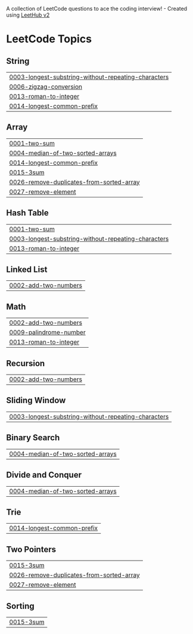 A collection of LeetCode questions to ace the coding interview! - Created using [LeetHub v2](https://github.com/arunbhardwaj/LeetHub-2.0)
<!---LeetCode Topics Start-->
# LeetCode Topics
## String
|  |
| ------- |
| [0003-longest-substring-without-repeating-characters](https://github.com/Antonyreymone/leetcode/tree/master/0003-longest-substring-without-repeating-characters) |
| [0006-zigzag-conversion](https://github.com/Antonyreymone/leetcode/tree/master/0006-zigzag-conversion) |
| [0013-roman-to-integer](https://github.com/Antonyreymone/leetcode/tree/master/0013-roman-to-integer) |
| [0014-longest-common-prefix](https://github.com/Antonyreymone/leetcode/tree/master/0014-longest-common-prefix) |
## Array
|  |
| ------- |
| [0001-two-sum](https://github.com/Antonyreymone/leetcode/tree/master/0001-two-sum) |
| [0004-median-of-two-sorted-arrays](https://github.com/Antonyreymone/leetcode/tree/master/0004-median-of-two-sorted-arrays) |
| [0014-longest-common-prefix](https://github.com/Antonyreymone/leetcode/tree/master/0014-longest-common-prefix) |
| [0015-3sum](https://github.com/Antonyreymone/leetcode/tree/master/0015-3sum) |
| [0026-remove-duplicates-from-sorted-array](https://github.com/Antonyreymone/leetcode/tree/master/0026-remove-duplicates-from-sorted-array) |
| [0027-remove-element](https://github.com/Antonyreymone/leetcode/tree/master/0027-remove-element) |
## Hash Table
|  |
| ------- |
| [0001-two-sum](https://github.com/Antonyreymone/leetcode/tree/master/0001-two-sum) |
| [0003-longest-substring-without-repeating-characters](https://github.com/Antonyreymone/leetcode/tree/master/0003-longest-substring-without-repeating-characters) |
| [0013-roman-to-integer](https://github.com/Antonyreymone/leetcode/tree/master/0013-roman-to-integer) |
## Linked List
|  |
| ------- |
| [0002-add-two-numbers](https://github.com/Antonyreymone/leetcode/tree/master/0002-add-two-numbers) |
## Math
|  |
| ------- |
| [0002-add-two-numbers](https://github.com/Antonyreymone/leetcode/tree/master/0002-add-two-numbers) |
| [0009-palindrome-number](https://github.com/Antonyreymone/leetcode/tree/master/0009-palindrome-number) |
| [0013-roman-to-integer](https://github.com/Antonyreymone/leetcode/tree/master/0013-roman-to-integer) |
## Recursion
|  |
| ------- |
| [0002-add-two-numbers](https://github.com/Antonyreymone/leetcode/tree/master/0002-add-two-numbers) |
## Sliding Window
|  |
| ------- |
| [0003-longest-substring-without-repeating-characters](https://github.com/Antonyreymone/leetcode/tree/master/0003-longest-substring-without-repeating-characters) |
## Binary Search
|  |
| ------- |
| [0004-median-of-two-sorted-arrays](https://github.com/Antonyreymone/leetcode/tree/master/0004-median-of-two-sorted-arrays) |
## Divide and Conquer
|  |
| ------- |
| [0004-median-of-two-sorted-arrays](https://github.com/Antonyreymone/leetcode/tree/master/0004-median-of-two-sorted-arrays) |
## Trie
|  |
| ------- |
| [0014-longest-common-prefix](https://github.com/Antonyreymone/leetcode/tree/master/0014-longest-common-prefix) |
## Two Pointers
|  |
| ------- |
| [0015-3sum](https://github.com/Antonyreymone/leetcode/tree/master/0015-3sum) |
| [0026-remove-duplicates-from-sorted-array](https://github.com/Antonyreymone/leetcode/tree/master/0026-remove-duplicates-from-sorted-array) |
| [0027-remove-element](https://github.com/Antonyreymone/leetcode/tree/master/0027-remove-element) |
## Sorting
|  |
| ------- |
| [0015-3sum](https://github.com/Antonyreymone/leetcode/tree/master/0015-3sum) |
<!---LeetCode Topics End-->